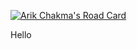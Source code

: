 [![Arik Chakma's Road Card](https://api.roadmap.sh/v1-badge/long/6439b80711a85692d8943a6b?variant=dark&r=cbm)](https://api.roadmap.sh/v1-badge/long/6439b80711a85692d8943a6b?variant=dark&r=cbm)

Hello
